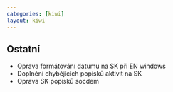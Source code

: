 ```yaml
---
categories: [kiwi]
layout: kiwi
---
```

## Ostatní
<ul>
<li>Oprava formátování datumu na SK při EN windows</li>
<li>Doplnění chybějících popisků aktivit na SK</li>
<li>Oprava SK popisků socdem</li>
</ul>
